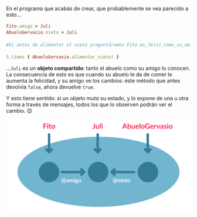 En el programa que acabás de crear, que probablemente se vea parecido a esto...

```ruby
Fito.amigo = Juli
AbueloGervasio.nieto = Juli

#Si antes de alimentar al nieto preguntáramos Fito.es_feliz_como_su_amigo?, respondería false

3.times { AbueloGervasio.alimentar_nieto! }
```

...`Juli` es un **objeto compartido**: tanto el abuelo como su amigo lo conocen. La consecuencia de esto es que cuando su abuelo le da de comer le aumenta la felicidad, y su amigo ve los cambios: éste método que antes devolvía `false`, ahora devuelve `true`. 

Y esto tiene sentido: si un objeto _muta_ su estado, y lo expone de una u otra forma a través de mensajes, todos los que lo observen podrán ver el cambio. :blush: 

<img src="https://raw.githubusercontent.com/MumukiProject/mumuki-guia-ruby-referencias/master/assets/objetos_4_1616781542178.10.svg" alt="objetos_4_1616781542178.10.svg" width="550" height="auto">
